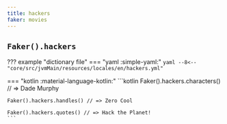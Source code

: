 ```yaml
---
title: hackers
faker: movies
---
```


## `Faker().hackers`

??? example "dictionary file"
    === "yaml :simple-yaml:"
        ```yaml
        --8<-- "core/src/jvmMain/resources/locales/en/hackers.yml"
        ```

=== "kotlin :material-language-kotlin:"
    ```kotlin
    Faker().hackers.characters() // => Dade Murphy

    Faker().hackers.handles() // => Zero Cool

    Faker().hackers.quotes() // => Hack the Planet!
    ```
